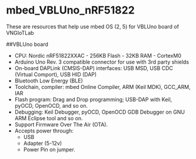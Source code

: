 # mbed_VBLUno_nRF51822
These are resources that help use mbed OS (2, 5) for VBLUno board of VNGIoTLab

##VBLUno board
+ CPU: Nordic nRF51822XXAC - 256KB Flash - 32KB RAM - CortexM0
+ Arduino Uno Rev. 3 compatible connector for use with 3rd party shields
+ On-board DAPLink (CMSIS-DAP) interfaces: USB MSD, USB CDC (Virtual Comport), USB HID (DAP)
+ Bluetooth Low Energy (BLE)
+ Toolchain, compiler: mbed Online Compiler, ARM (Keil MDK), GCC_ARM, IAR
+ Flash program: Drag and Drop programming; USB-DAP with Keil, pyOCD, OpenOCD, and so on.
+ Debugging: Keil Debugger, pyOCD, OpenOCD GDB Debugger on GNU ARM Eclipse tool and so on.
+ Support Firmware Over The Air (OTA).
+ Accepts power through:
    + USB
    + Adapter (5-12v)
    + Power Pin on jumper.
